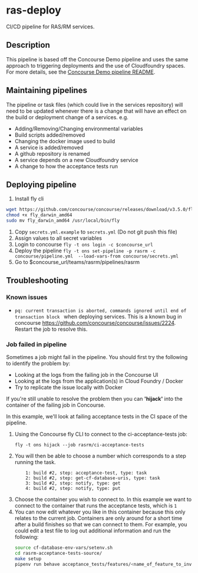 # ras-deploy

CI/CD pipeline for RAS/RM services.

## Description

This pipeline is based off the Concourse Demo pipeline and uses the same approach to triggering deployments and the 
use of Cloudfoundry spaces.  For more details, see the [Concourse Demo pipeline README](https://github.com/ONSdigital/concourse-demo-pipeline).

## Maintaining pipelines
The pipeline or task files (which could live in the services repository) will need to be updated whenever there is a change
that will have an effect on the build or deployment change of a services. e.g.

* Adding/Removing/Changing environmental variables
* Build scripts added/removed
* Changing the docker image used to build
* A service is added/removed
* A github repository is renamed
* A service depends on a new Cloudfoundry service
* A change to how the acceptance tests run

## Deploying pipeline

1. Install fly cli
```bash
wget https://github.com/concourse/concourse/releases/download/v3.5.0/fly_darwin_amd64
chmod +x fly_darwin_amd64
sudo mv fly_darwin_amd64 /usr/local/bin/fly
```
1. Copy `secrets.yml.example` to `secrets.yml` (Do not git push this file)
1. Assign values to all secret variables
1. Login to concourse `fly -t ons login -c $concourse_url`
1. Deploy the pipeline `fly -t ons set-pipeline -p rasrm -c concourse/pipeline.yml  --load-vars-from concourse/secrets.yml`
1. Go to $concourse_url/teams/rasrm/pipelines/rasrm

## Troubleshooting
### Known issues
* `pq: current transaction is aborted, commands ignored until end of transaction block
` when deploying services. This is a known bug in concourse https://github.com/concourse/concourse/issues/2224. Restart the job to resolve this.


### Job failed in pipeline
Sometimes a job might fail in the pipeline. You should first try the following to identify the problem by:
 
* Looking at the logs from the failing job in the Concourse UI
* Looking at the logs from the application(s) in Cloud Foundry / Docker
* Try to replicate the issue locally with Docker
 
If you're still unable to resolve the problem then you can **'hijack'** into the container of the failing job in Concourse. 

In this example, we'll look at failing acceptance tests in the CI space of the pipeline. 

1. Using the Concourse fly CLI to connect to the ci-acceptance-tests job:
    ```
    fly -t ons hijack --job rasrm/ci-acceptance-tests
    ```
1. You will then be able to choose a number which corresponds to a step running the task. 
    ```
        1: build #2, step: acceptance-test, type: task
        2: build #2, step: get-cf-database-uris, type: task
        3: build #2, step: notify, type: get
        4: build #2, step: notify, type: put
    ```
1. Choose the container you wish to connect to. In this example we want to connect to the container that runs the acceptance tests, which is `1`
1. You can now edit whatever you like in this container because this only relates to the current job. Containers are only around for a short time after a build finishes so that we can connect to them. For example, you could edit a test file to log out additional information and run the following:
    ```bash
    source cf-database-env-vars/setenv.sh
    cd rasrm-acceptance-tests-source/
    make setup
    pipenv run behave acceptance_tests/features/<name_of_feature_to_investigate>.feature
    ```
